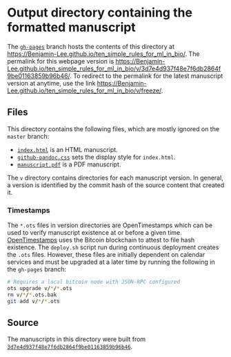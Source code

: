 # Output directory containing the formatted manuscript

The [`gh-pages`](https://github.com/Benjamin-Lee/ten_simple_rules_for_ml_in_bio/tree/gh-pages) branch hosts the contents of this directory at https://Benjamin-Lee.github.io/ten_simple_rules_for_ml_in_bio/.
The permalink for this webpage version is https://Benjamin-Lee.github.io/ten_simple_rules_for_ml_in_bio/v/3d7e4d937f48e7f6db2864f9be01163859b96b46/.
To redirect to the permalink for the latest manuscript version at anytime, use the link https://Benjamin-Lee.github.io/ten_simple_rules_for_ml_in_bio/v/freeze/.

## Files

This directory contains the following files, which are mostly ignored on the `master` branch:

+ [`index.html`](index.html) is an HTML manuscript.
+ [`github-pandoc.css`](github-pandoc.css) sets the display style for `index.html`.
+ [`manuscript.pdf`](manuscript.pdf) is a PDF manuscript.

The `v` directory contains directories for each manuscript version.
In general, a version is identified by the commit hash of the source content that created it.

### Timestamps

The `*.ots` files in version directories are OpenTimestamps which can be used to verify manuscript existence at or before a given time.
[OpenTimestamps](https://opentimestamps.org/) uses the Bitcoin blockchain to attest to file hash existence.
The `deploy.sh` script run during continuous deployment creates the `.ots` files.
However, these files are initially dependent on calendar services and must be upgraded at a later time by running the following in the `gh-pages` branch:

```sh
# Requires a local bitcoin node with JSON-RPC configured
ots upgrade v/*/*.ots
rm v/*/*.ots.bak
git add v/*/*.ots
```

## Source

The manuscripts in this directory were built from
[`3d7e4d937f48e7f6db2864f9be01163859b96b46`](https://github.com/Benjamin-Lee/ten_simple_rules_for_ml_in_bio/commit/3d7e4d937f48e7f6db2864f9be01163859b96b46).
